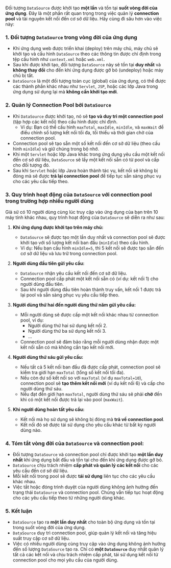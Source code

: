 Đối tượng `DataSource` được khởi tạo **một lần** và tồn tại **suốt vòng đời của ứng dụng**. Đây là một phần rất quan trọng trong việc quản lý **connection pool** và tài nguyên kết nối đến cơ sở dữ liệu. Hãy cùng đi sâu hơn vào việc này:

### 1. **Đối tượng `DataSource` trong vòng đời của ứng dụng**
- Khi ứng dụng web được triển khai (deploy) trên máy chủ, máy chủ sẽ khởi tạo và cấu hình `DataSource` theo các thông tin được chỉ định trong tệp cấu hình như `context.xml` hoặc `web.xml`.
- Sau khi được khởi tạo, đối tượng `DataSource` này sẽ tồn tại **duy nhất** và **không thay đổi** cho đến khi ứng dụng được gỡ bỏ (undeploy) hoặc máy chủ bị tắt.
- `DataSource` là một đối tượng toàn cục (global) của ứng dụng, có thể được các thành phần khác nhau như `Servlet`, `JSP`, hoặc các lớp Java trong ứng dụng sử dụng lại mà **không cần khởi tạo mới**.

### 2. **Quản lý Connection Pool bởi `DataSource`**
- Khi `DataSource` được khởi tạo, nó sẽ **tạo và duy trì một connection pool** (tập hợp các kết nối) theo cấu hình được chỉ định.
  - Ví dụ: Bạn có thể cấu hình `maxTotal`, `maxIdle`, `minIdle`, và `maxWait` để điều chỉnh số lượng kết nối tối đa, tối thiểu và thời gian chờ của connection pool.
- Connection pool sẽ tạo sẵn một số kết nối đến cơ sở dữ liệu (theo cấu hình `minIdle`) và giữ chúng trong bộ nhớ.
- Khi một `Servlet` hoặc lớp Java khác trong ứng dụng yêu cầu một kết nối đến cơ sở dữ liệu, `DataSource` sẽ lấy một kết nối sẵn có từ pool và cấp cho đối tượng đó.
- Sau khi `Servlet` hoặc lớp Java hoàn thành tác vụ, kết nối sẽ không bị đóng mà sẽ được **trả lại connection pool** để tiếp tục sẵn sàng phục vụ cho các yêu cầu tiếp theo.

### 3. **Quy trình hoạt động của `DataSource` với connection pool trong trường hợp nhiều người dùng**
Giả sử có 10 người dùng cùng lúc truy cập vào ứng dụng của bạn trên 10 máy tính khác nhau, quy trình hoạt động của `DataSource` sẽ diễn ra như sau:

1. **Khi ứng dụng được khởi tạo trên máy chủ:**
   - `DataSource` sẽ được tạo một lần duy nhất và connection pool sẽ được khởi tạo với số lượng kết nối ban đầu (`minIdle`) theo cấu hình.
   - Ví dụ: Nếu bạn cấu hình `minIdle=5`, thì 5 kết nối sẽ được tạo sẵn đến cơ sở dữ liệu và lưu trữ trong connection pool.

2. **Người dùng đầu tiên gửi yêu cầu:**
   - `DataSource` nhận yêu cầu kết nối đến cơ sở dữ liệu.
   - Connection pool cấp phát một kết nối sẵn có (ví dụ: kết nối 1) cho người dùng đầu tiên.
   - Sau khi người dùng đầu tiên hoàn thành truy vấn, kết nối 1 được trả lại pool và sẵn sàng phục vụ yêu cầu tiếp theo.

3. **Người dùng thứ hai đến người dùng thứ năm gửi yêu cầu:**
   - Mỗi người dùng sẽ được cấp một kết nối khác nhau từ connection pool, ví dụ:
     - Người dùng thứ hai sử dụng kết nối 2.
     - Người dùng thứ ba sử dụng kết nối 3.
     - ...
   - Connection pool sẽ đảm bảo rằng mỗi người dùng nhận được một kết nối sẵn có mà không cần tạo kết nối mới.

4. **Người dùng thứ sáu gửi yêu cầu:**
   - Nếu tất cả 5 kết nối ban đầu đã được cấp phát, connection pool sẽ kiểm tra giới hạn `maxTotal` (tổng số kết nối tối đa).
   - Nếu còn dư số kết nối so với `maxTotal` (ví dụ `maxTotal=10`), connection pool sẽ **tạo thêm kết nối mới** (ví dụ kết nối 6) và cấp cho người dùng thứ sáu.
   - Nếu đạt đến giới hạn `maxTotal`, người dùng thứ sáu sẽ phải **chờ** đến khi có một kết nối được trả lại vào pool (`maxWait`).

5. **Khi người dùng hoàn tất yêu cầu:**
   - Kết nối mà họ sử dụng sẽ không bị đóng mà **trả về connection pool**.
   - Kết nối đó sẽ được tái sử dụng cho yêu cầu khác từ bất kỳ người dùng nào.

### 4. **Tóm tắt vòng đời của `DataSource` và connection pool:**
- Đối tượng `DataSource` và connection pool chỉ được khởi tạo **một lần duy nhất** khi ứng dụng bắt đầu và tồn tại cho đến khi ứng dụng được gỡ bỏ.
- `DataSource` chịu trách nhiệm **cấp phát và quản lý các kết nối** cho các yêu cầu đến cơ sở dữ liệu.
- Mỗi kết nối trong pool sẽ được **tái sử dụng** liên tục cho các yêu cầu khác nhau.
- Việc tắt hoặc đóng trình duyệt của người dùng không ảnh hưởng đến trạng thái `DataSource` và connection pool. Chúng vẫn tiếp tục hoạt động cho các yêu cầu tiếp theo từ những người dùng khác.

### 5. **Kết luận**
- `DataSource` tạo ra **một lần duy nhất** cho toàn bộ ứng dụng và tồn tại trong suốt vòng đời của ứng dụng.
- `DataSource` duy trì connection pool, giúp quản lý kết nối và tăng hiệu suất truy cập cơ sở dữ liệu.
- Việc có nhiều người dùng cùng truy cập vào ứng dụng không ảnh hưởng đến số lượng `DataSource` tạo ra. Chỉ có **một `DataSource`** duy nhất quản lý tất cả các kết nối và chịu trách nhiệm cấp phát, tái sử dụng kết nối từ connection pool cho mọi yêu cầu của người dùng.
